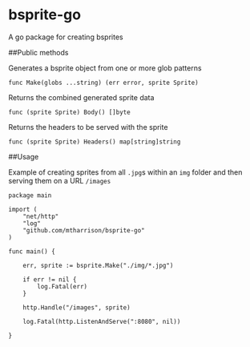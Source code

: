 bsprite-go
==========

A go package for creating bsprites

##Public methods

Generates a bsprite object from one or more glob patterns

    func Make(globs ...string) (err error, sprite Sprite)
    
Returns the combined generated sprite data   

    func (sprite Sprite) Body() []byte

Returns the headers to be served with the sprite  
    
    func (sprite Sprite) Headers() map[string]string

##Usage

Example of creating sprites from all `.jpg`s within an `img` folder and then serving them on a URL `/images`

    package main

    import (
        "net/http"
        "log"
        "github.com/mtharrison/bsprite-go"
    )

    func main() {

        err, sprite := bsprite.Make("./img/*.jpg")

        if err != nil {
            log.Fatal(err)
        }

        http.Handle("/images", sprite)

        log.Fatal(http.ListenAndServe(":8080", nil))

    }
